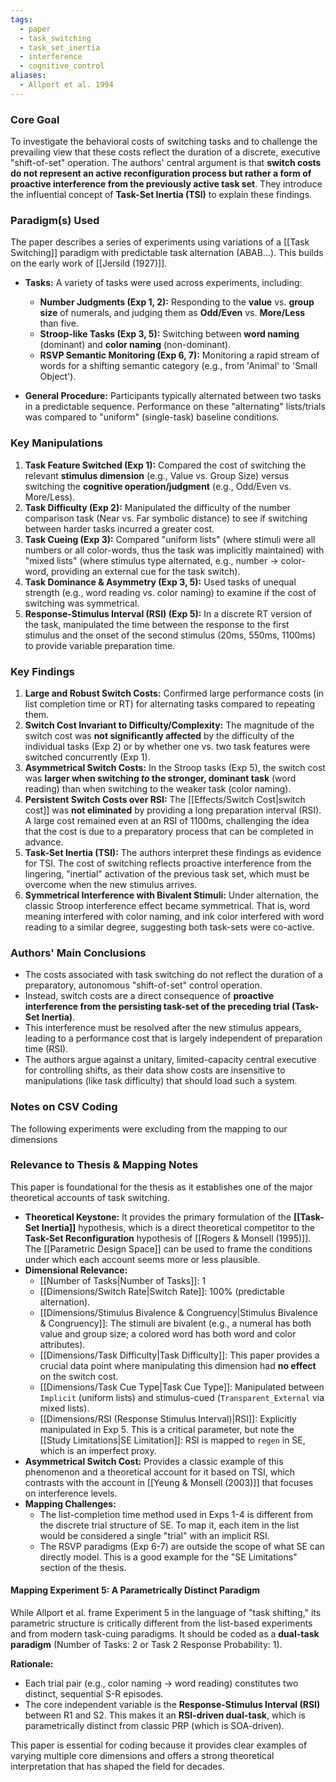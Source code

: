```yaml
---
tags:
  - paper
  - task_switching
  - task_set_inertia
  - interference
  - cognitive_control
aliases:
  - Allport et al. 1994
---
```

### Core Goal
To investigate the behavioral costs of switching tasks and to challenge the prevailing view that these costs reflect the duration of a discrete, executive "shift-of-set" operation. The authors' central argument is that **switch costs do not represent an active reconfiguration process but rather a form of proactive interference from the previously active task set**. They introduce the influential concept of **Task-Set Inertia (TSI)** to explain these findings.

### Paradigm(s) Used
The paper describes a series of experiments using variations of a [[Task Switching]] paradigm with predictable task alternation (ABAB...). This builds on the early work of [[Jersild (1927)]].

*   **Tasks:** A variety of tasks were used across experiments, including:
    *   **Number Judgments (Exp 1, 2):** Responding to the **value** vs. **group size** of numerals, and judging them as **Odd/Even** vs. **More/Less** than five.
    *   **Stroop-like Tasks (Exp 3, 5):** Switching between **word naming** (dominant) and **color naming** (non-dominant).
    *   **RSVP Semantic Monitoring (Exp 6, 7):** Monitoring a rapid stream of words for a shifting semantic category (e.g., from 'Animal' to 'Small Object').

*   **General Procedure:** Participants typically alternated between two tasks in a predictable sequence. Performance on these "alternating" lists/trials was compared to "uniform" (single-task) baseline conditions.

### Key Manipulations
1.  **Task Feature Switched (Exp 1):** Compared the cost of switching the relevant **stimulus dimension** (e.g., Value vs. Group Size) versus switching the **cognitive operation/judgment** (e.g., Odd/Even vs. More/Less).
2.  **Task Difficulty (Exp 2):** Manipulated the difficulty of the number comparison task (Near vs. Far symbolic distance) to see if switching between harder tasks incurred a greater cost.
3.  **Task Cueing (Exp 3):** Compared "uniform lists" (where stimuli were all numbers or all color-words, thus the task was implicitly maintained) with "mixed lists" (where stimulus type alternated, e.g., number -> color-word, providing an external cue for the task switch).
4.  **Task Dominance & Asymmetry (Exp 3, 5):** Used tasks of unequal strength (e.g., word reading vs. color naming) to examine if the cost of switching was symmetrical.
5.  **Response-Stimulus Interval (RSI) (Exp 5):** In a discrete RT version of the task, manipulated the time between the response to the first stimulus and the onset of the second stimulus (20ms, 550ms, 1100ms) to provide variable preparation time.

### Key Findings
1.  **Large and Robust Switch Costs:** Confirmed large performance costs (in list completion time or RT) for alternating tasks compared to repeating them.
2.  **Switch Cost Invariant to Difficulty/Complexity:** The magnitude of the switch cost was **not significantly affected** by the difficulty of the individual tasks (Exp 2) or by whether one vs. two task features were switched concurrently (Exp 1).
3.  **Asymmetrical Switch Costs:** In the Stroop tasks (Exp 5), the switch cost was **larger when switching *to* the stronger, dominant task** (word reading) than when switching to the weaker task (color naming).
4.  **Persistent Switch Costs over RSI:** The [[Effects/Switch Cost|switch cost]] was **not eliminated** by providing a long preparation interval (RSI). A large cost remained even at an RSI of 1100ms, challenging the idea that the cost is due to a preparatory process that can be completed in advance.
5.  **Task-Set Inertia (TSI):** The authors interpret these findings as evidence for TSI. The cost of switching reflects proactive interference from the lingering, "inertial" activation of the previous task set, which must be overcome when the new stimulus arrives.
6.  **Symmetrical Interference with Bivalent Stimuli:** Under alternation, the classic Stroop interference effect became symmetrical. That is, word meaning interfered with color naming, and ink color interfered with word reading to a similar degree, suggesting both task-sets were co-active.

### Authors' Main Conclusions
*   The costs associated with task switching do not reflect the duration of a preparatory, autonomous "shift-of-set" control operation.
*   Instead, switch costs are a direct consequence of **proactive interference from the persisting task-set of the preceding trial (Task-Set Inertia)**.
*   This interference must be resolved after the new stimulus appears, leading to a performance cost that is largely independent of preparation time (RSI).
*   The authors argue against a unitary, limited-capacity central executive for controlling shifts, as their data show costs are insensitive to manipulations (like task difficulty) that should load such a system.

### Notes on CSV Coding
The following experiments were excluding from the mapping to our dimensions
### Relevance to Thesis & Mapping Notes
This paper is foundational for the thesis as it establishes one of the major theoretical accounts of task switching.

*   **Theoretical Keystone:** It provides the primary formulation of the **[[Task-Set Inertia]]** hypothesis, which is a direct theoretical competitor to the **Task-Set Reconfiguration** hypothesis of [[Rogers & Monsell (1995)]]. The [[Parametric Design Space]] can be used to frame the conditions under which each account seems more or less plausible.
*   **Dimensional Relevance:**
    *   [[Number of Tasks|Number of Tasks]]: 1
    *   [[Dimensions/Switch Rate|Switch Rate]]: 100% (predictable alternation).
    *   [[Dimensions/Stimulus Bivalence & Congruency|Stimulus Bivalence & Congruency]]: The stimuli are bivalent (e.g., a numeral has both value and group size; a colored word has both word and color attributes).
    *   [[Dimensions/Task Difficulty|Task Difficulty]]: This paper provides a crucial data point where manipulating this dimension had **no effect** on the switch cost.
    *   [[Dimensions/Task Cue Type|Task Cue Type]]: Manipulated between `Implicit` (uniform lists) and stimulus-cued (`Transparent_External` via mixed lists).
    *   [[Dimensions/RSI (Response Stimulus Interval)|RSI]]: Explicitly manipulated in Exp 5. This is a critical parameter, but note the [[Study Limitations|SE Limitation]]: RSI is mapped to `regen` in SE, which is an imperfect proxy.
*   **Asymmetrical Switch Cost:** Provides a classic example of this phenomenon and a theoretical account for it based on TSI, which contrasts with the account in [[Yeung & Monsell (2003)]] that focuses on interference levels.
*   **Mapping Challenges:**
    *   The list-completion time method used in Exps 1-4 is different from the discrete trial structure of SE. To map it, each item in the list would be considered a single "trial" with an implicit RSI.
    *   The RSVP paradigms (Exp 6-7) are outside the scope of what SE can directly model. This is a good example for the "SE Limitations" section of the thesis.

#### Mapping Experiment 5: A Parametrically Distinct Paradigm
 
 While Allport et al. frame Experiment 5 in the language of "task shifting," its parametric structure is critically different from the list-based experiments and from modern task-cuing paradigms. It should be coded as a **dual-task paradigm** (Number of Tasks: 2 or Task 2 Response Probability: 1).
 
 **Rationale:**
- Each trial pair (e.g., color naming -> word reading) constitutes two distinct, sequential S-R episodes.
- The core independent variable is the **Response-Stimulus Interval (RSI)** between R1 and S2. This makes it an **RSI-driven dual-task**, which is parametrically distinct from classic PRP (which is SOA-driven).

This paper is essential for coding because it provides clear examples of varying multiple core dimensions and offers a strong theoretical interpretation that has shaped the field for decades.